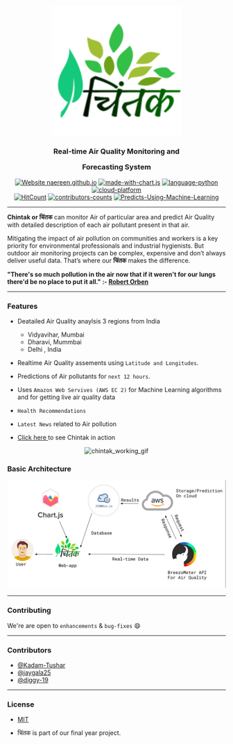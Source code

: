 <p align="center">
  <a href="" rel="noopener">
 <img width=300px src="./assets/img/chintak_logo_1.png" alt="chintak-logo"></a>
</p>

<h3 align="center">Real-time Air Quality Monitoring and

Forecasting System</h3>

<div align="center">


[![Website naereen.github.io](https://img.shields.io/website-up-down-green-red/https/naereen.github.io.svg)](https://kadam-tushar.github.io/Chintak/)
[![made-with-chart.js](https://img.shields.io/badge/Made--with-Chart.js-blueviolet)](https://www.chartjs.org/)
[![language-python](https://img.shields.io/badge/language-python-orange)](https://www.python.org/)
[![cloud-platform](https://img.shields.io/badge/Cloud%20Platform-AWS--EC2-blue)](https://aws.amazon.com/)
<br>
[![HitCount](http://hits.dwyl.com/Kadam-Tushar/Chintak.svg)](http://hits.dwyl.com/Kadam-Tushar/Chintak)
[![contributors-counts](https://img.shields.io/badge/contributors-3-brightgreen)](https://github.com/Kadam-Tushar/Chintak/graphs/contributors)
[![Predicts-Using-Machine-Learning](https://img.shields.io/badge/Predicts--Using-Machine--Learning-blue)](https://github.com/Kadam-Tushar/Chintak/tree/master/Machine%20Learning)





</div>

------------------------------------------

**Chintak or चिंतक**  can  monitor Air of particular area and predict Air Quality with detailed description of each air pollutant present in that air.

Mitigating the impact of air pollution on communities and workers is a key priority for environmental professionals and industrial hygienists. But outdoor air monitoring projects can be complex, expensive and don’t always deliver useful data. That’s where our **चिंतक**  makes the difference. 


**"There's so much pollution in the air now that if it weren't for our lungs there'd be no place to put it all." :-
 [Robert Orben](https://en.wikipedia.org/wiki/Robert_Orben)**



------------------------------------------
### Features

- Deatailed Air Quality anaylsis 3 regions from India
    - Vidyavihar, Mumbai 
    - Dharavi, Mummbai
    -  Delhi , India 
- Realtime Air Quality assements using `Latitude and Longitudes`.
- Predictions of Air pollutants for `next 12 hours`.
- Uses `Amazon Web Servives (AWS EC 2)` for Machine Learning algorithms and for getting live air quality data
 - `Health Recommendations` 
 - `Latest News` related to Air pollution

- [Click here ](https://kadam-tushar.github.io/Chintak/)to see Chintak in action

<div align="center">

![chintak_working_gif](./assets/img/chintak_working.gif)

</div>

### Basic Architecture 


 ![architecture](https://github.com/Kadam-Tushar/Chintak/blob/master/assets/img/chintak_architecture.png)





------------------------------------------
### Contributing

 We're are open to `enhancements` & `bug-fixes` :smile:


------------------------------------------
### Contributors

- [@Kadam-Tushar](https://github.com/Kadam-Tushar)
- [@jaygala25](https://github.com/jaygala25)
- [@diggy-19](https://github.com/diggy-19)


------------------------------------------
### License

- [MIT](https://github.com/Kadam-Tushar/Chintak/tree/master/LICENSE)

- चिंतक is part of our final year project.


